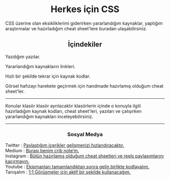 <h1 align="center"> Herkes için CSS </h1>

<p> CSS üzerine olan eksikliklerimi giderirken yararlandığım kaynaklar, yaptığım araştırmalar ve hazırladığım cheat sheet'lere buradan ulaşabilirsiniz. </p>

<h2 align="center">İçindekiler</h2>

<p>Yazdığım yazılar.</p>

<p> Yararlandığım kaynakların linkleri.</p>

<p>Hızlı bir şekilde tekrar için kaynak kodlar.</p> 

<p>Görsel hafızayı harekete geçirmek için handmade hazırlamış olduğum cheat sheet'ler.

<hr/>

<p> Konular klasör klasör ayrılacaktır klasörlerin içinde o konuyla ilgili hazırladığım kaynak kodları, cheat sheet'leri, yazıları ve çalışırken yararlandığım kaynakları inceleyebilirsiniz.<p>

<hr/>

<h3 align="center">Sosyal Medya</h3>

<p>
Twitter : <a href="https://twitter.com/ozantekindev"> Paylaştığım içerikler gelişmenizi hızlandıracaktır. </a>
<br>
Medium : <a href="https://medium.com/@ozantekindev">Burası benim crib note’m.</a>
<br>
Instagram : <a href="https://medium.com/@ozantekindev">Bütün hazırlamış olduğum cheat sheetleri ve reels paylaşımlarını kaçırmayın.</a>
<br>
Youtube : <a href="https://www.youtube.com/channel/UC86HNI5ZoebM7zqAVQt6ouw">Ekipmanları tamamlandıktan sonra gelin birlikte kodlayalım.</a>
<br>
Tanışalım : <a href="https://superpeer.com/ozantekin">1:1 Görüşmeler için aktif bir şekilde kullanacağım.</a>
</p>




